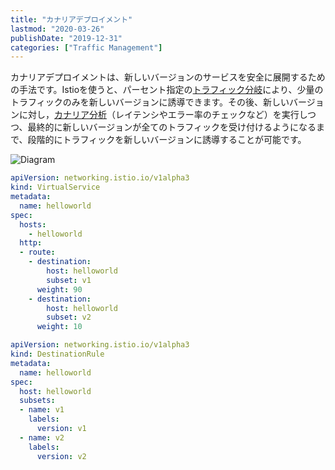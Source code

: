 ```yaml
---
title: "カナリアデプロイメント"
lastmod: "2020-03-26"
publishDate: "2019-12-31"
categories: ["Traffic Management"]
---
```



カナリアデプロイメントは、新しいバージョンのサービスを安全に展開するための手法です。Istioを使うと、パーセント指定の[トラフィック分岐](https://istio.io/docs/concepts/traffic-management/#routing-versions)により、少量のトラフィックのみを新しいバージョンに誘導できます。その後、新しいバージョンに対し，[カナリア分析](https://cloud.google.com/blog/products/devops-sre/canary-analysis-lessons-learned-and-best-practices-from-google-and-waze)（レイテンシやエラー率のチェックなど）を実行しつつ、最終的に新しいバージョンが全てのトラフィックを受け付けるようになるまで、段階的にトラフィックを新しいバージョンに誘導することが可能です。

![Diagram](/images/canary_diagram.png)

```YAML
apiVersion: networking.istio.io/v1alpha3
kind: VirtualService
metadata:
  name: helloworld
spec:
  hosts:
    - helloworld
  http:
  - route:
    - destination:
        host: helloworld
        subset: v1
      weight: 90
    - destination:
        host: helloworld
        subset: v2
      weight: 10
```

```YAML
apiVersion: networking.istio.io/v1alpha3
kind: DestinationRule
metadata:
  name: helloworld
spec:
  host: helloworld
  subsets:
  - name: v1
    labels:
      version: v1
  - name: v2
    labels:
      version: v2
```
